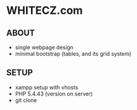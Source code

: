 # WHITECZ.com

## ABOUT
- single webpage design
- minimal bootstrap (tables, and its grid system) 

## SETUP
- xampp setup with vhosts
- PHP 5.4.43 (version on server)
- git clone
